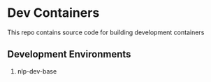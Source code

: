 # Dev Containers

This repo contains source code for building development containers


## Development Environments
1. nlp-dev-base

